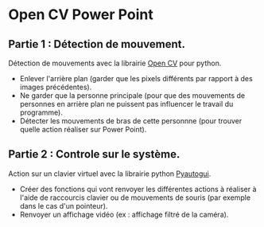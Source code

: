 # Open CV Power Point

## Partie 1 : Détection de mouvement.
Détection de mouvements avec la librairie [Open CV](https://pypi.org/project/opencv-python/) pour python.
  - Enlever l'arrière plan (garder que les pixels différents par rapport à des images précédentes).
  - Ne garder que la personne principale (pour que des mouvements de personnes en arrière plan ne puissent pas influencer le travail du programme).
  - Détecter les mouvements de bras de cette personnne (pour trouver quelle action réaliser sur Power Point).

## Partie 2 : Controle sur le système.
Action sur un clavier virtuel avec la librairie python [Pyautogui](https://github.com/asweigart/pyautogui).
  - Créer des fonctions qui vont renvoyer les différentes actions à réaliser à l'aide de raccourcis clavier ou de mouvements de souris (par exemple dans le cas d'un pointeur).
  - Renvoyer un affichage vidéo (ex : affichage filtré de la caméra).
